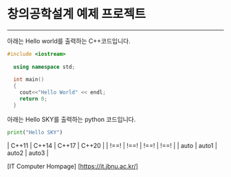 
# 창의공학설계 예제 프로젝트
-----------------------------------

아래는 Hello world를 출력하는 C++코드입니다.
```cpp
#include <iostream>
  
  using namespace std;
  
  int main()
  {
    cout<<"Hello World" << endl;
    return 0;
  }
```

아래는 Hello SKY를 출력하는 python 코드입니다.

```python
print("Hello SKY")
```

| C++11 | C++14 | C++17 | C++20 |
| !==! | !==! | !==! | !==! |
| auto | auto1 | auto2 | auto3 |

[IT Computer Hompage] [https://it.jbnu.ac.kr/]

